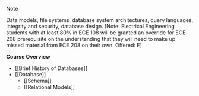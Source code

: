 > [!note] 
> Data models, file systems, database system architectures, query languages, integrity and security, database design. [Note: Electrical Engineering students with at least 80% in ECE 108 will be granted an override for ECE 208 prerequisite on the understanding that they will need to make up missed material from ECE 208 on their own. Offered: F]

**Course Overview**
- [[Brief History of Databases]]
- [[Database]]
	- [[Schema]]
	- [[Relational Models]]